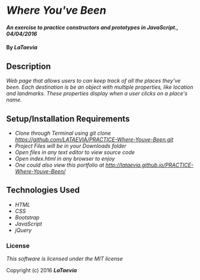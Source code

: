 # _Where You've Been_

#### _An exercise to practice constructors and prototypes in JavaScript., 04/04/2016_

#### By _**LaTaevia**_

## Description

_Web page that allows users to can keep track of all the places they've been. Each destination is be an object with multiple properties, like location and landmarks. These properties display when a user clicks on a place's name._

## Setup/Installation Requirements

* _Clone through Terminal using git clone https://github.com/LATAEVIA/PRACTICE-Where-Youve-Been.git_
* _Project Files will be in your Downloads folder_
* _Open files in any text editor to view source code_
* _Open index.html in any browser to enjoy_
* _One could also view this portfolio at http://lataevia.github.io/PRACTICE-Where-Youve-Been/_


## Technologies Used

* _HTML_
* _CSS_
* _Bootstrap_
* _JavaScript_
* _jQuery_

### License

*This software is licensed under the MIT license*

Copyright (c) 2016 **_LaTaevia_**
